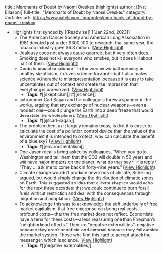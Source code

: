 title:: Merchants of Doubt by Naomi Oreskes (highlights)
author:: [[Nat Eliason]]
full-title:: "Merchants of Doubt by Naomi Oreskes"
category:: #articles
url:: https://www.nateliason.com/notes/merchants-of-doubt-by-naomi-oreskes

- Highlights first synced by [[Readwise]] [[Jan 22nd, 2023]]
	- The American Cancer Society and American Lung Association in 1981 devoted just under $300,000 to research; that same year, the tobacco industry gave $6.3 million. ([View Highlight](https://read.readwise.io/read/01gqcf8j6x2jh6wd034yf3ezqr))
	- Jealousy does not always cause quarrels, but it very often does. Smoking does not kill everyone who smokes, but it does kill about half of them. ([View Highlight](https://read.readwise.io/read/01gqcf98qd2mb1tjnhwrdgftye))
	- Doubt is crucial to science—in the version we call curiosity or healthy skepticism, it drives science forward—but it also makes science vulnerable to misrepresentation, because it is easy to take uncertainties out of context and create the impression that everything is unresolved. ([View Highlight](https://read.readwise.io/read/01gqcf9gs7bqvaqry2hxm7kq15))
		- **Tags**: #[[skepticism]] #[[science]]
	- astronomer Carl Sagan and his colleagues threw a spanner in the works, arguing that any exchange of nuclear weapons—even a modest one—could plunge the Earth into a deep freeze that would devastate the whole planet. ([View Highlight](https://read.readwise.io/read/01gqcfdjnf16nt53kbtvtz26qd))
		- **Tags**: #[[@carl-sagan]]
	- The problem then, as it largely remains today, is that it is easier to calculate the cost of a pollution control device than the value of the environment it is intended to protect: who can calculate the benefit of a blue sky? ([View Highlight](https://read.readwise.io/read/01gqcfmn3v7xz1n7btqwjkq6yq))
		- **Tags**: #[[environmentalism]]
	- One Jason recalls being asked by colleagues, “When you go to Washington and tell them that the CO2 will double in 50 years and will have major impacts on the planet, what do they say?” His reply? “They … ask me to come back in forty-nine years.” ([View Highlight](https://read.readwise.io/read/01gqcg2jvhxj1pfczat4wjzj00))
	- Climate change wouldn’t produce new kinds of climate, Schelling argued, but would simply change the distribution of climatic zones on Earth. This suggested an idea that climate skeptics would echo for the next three decades: that we could continue to burn fossil fuels without restriction and deal with the consequences through migration and adaptation. ([View Highlight](https://read.readwise.io/read/01gqcg280wcjw48mwhw6bqra5c))
	- To acknowledge this was to acknowledge the soft underbelly of free market capitalism: that free enterprise can bring real costs—profound costs—that the free market does not reflect. Economists have a term for these costs—a less reassuring one than Friedman’s “neighborhood effects.” They are “negative externalities”: negative because they aren’t beneficial and external because they fall outside the market system. Those who find this hard to accept attack the messenger, which is science. ([View Highlight](https://read.readwise.io/read/01gqcg47a7d9s9j5wg74akw7g2))
		- **Tags**: #[[negative externalities]]